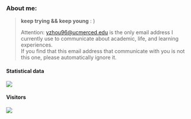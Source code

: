 

### About me:

>    **keep trying && keep young** 
>   :  )
>    
>   Attention: yzhou96@ucmerced.edu is the only email address I currently use to communicate about academic, life, and learning experiences.  
>   If you find that this email address that communicate with you is not this one, please automatically ignore it.
> 

#### Statistical data


<img align="right" src="https://github-readme-stats.vercel.app/api/top-langs/?username=yaoyunzhou&layout=compact&langs_count=0&hide_title=true&hide_border=true&hide=css,stylus,html,javascript,pug" alt="">

![](https://github-readme-stats.vercel.app/api?username=yaoyunzhou&show_icons=true&include_all_commits=true&hide_title=true&hide_border=true)

#### Visitors

![](https://count.getloli.com/get/@yaoyunzhou?theme=gelbooru)



